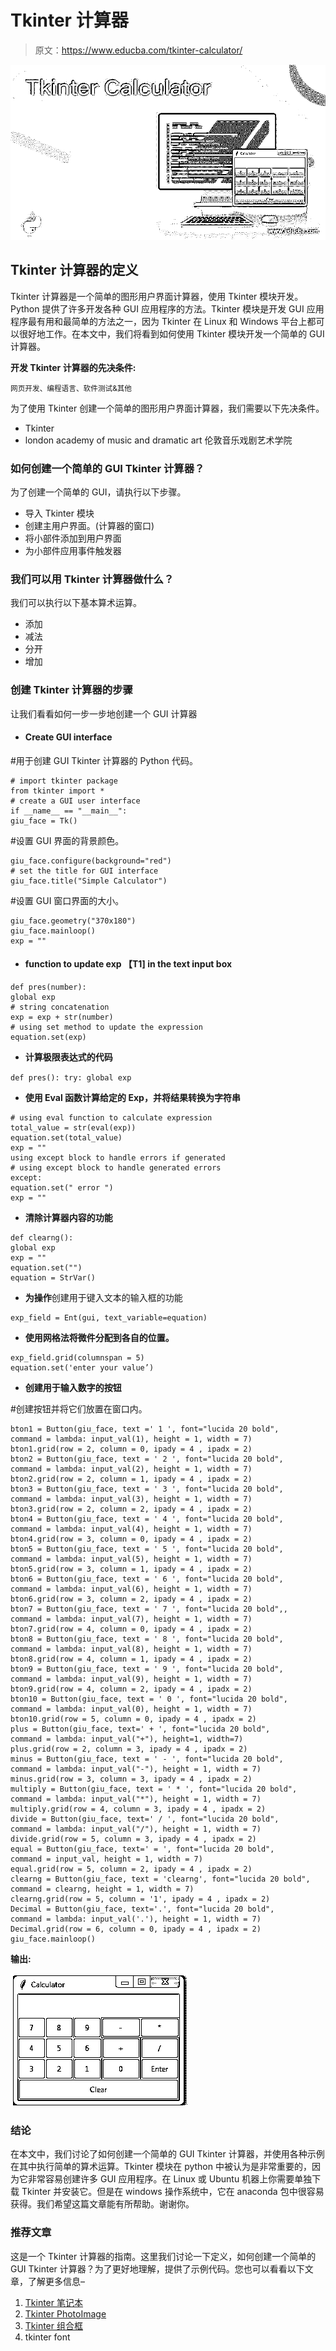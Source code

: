 # Tkinter 计算器

> 原文：<https://www.educba.com/tkinter-calculator/>

![Tkinter Calculator](img/10a855fbec1ecc46745f39626fb624b1.png)



## Tkinter 计算器的定义

Tkinter 计算器是一个简单的图形用户界面计算器，使用 Tkinter 模块开发。Python 提供了许多开发各种 GUI 应用程序的方法。Tkinter 模块是开发 GUI 应用程序最有用和最简单的方法之一，因为 Tkinter 在 Linux 和 Windows 平台上都可以很好地工作。在本文中，我们将看到如何使用 Tkinter 模块开发一个简单的 GUI 计算器。

**开发 Tkinter 计算器的先决条件:**

<small>网页开发、编程语言、软件测试&其他</small>

为了使用 Tkinter 创建一个简单的图形用户界面计算器，我们需要以下先决条件。

*   Tkinter
*   london academy of music and dramatic art 伦敦音乐戏剧艺术学院

### 如何创建一个简单的 GUI Tkinter 计算器？

为了创建一个简单的 GUI，请执行以下步骤。

*   导入 Tkinter 模块
*   创建主用户界面。(计算器的窗口)
*   将小部件添加到用户界面
*   为小部件应用事件触发器

### 我们可以用 Tkinter 计算器做什么？

我们可以执行以下基本算术运算。

*   添加
*   减法
*   分开
*   增加

### 创建 Tkinter 计算器的步骤

让我们看看如何一步一步地创建一个 GUI 计算器

*   #### Create GUI interface

#用于创建 GUI Tkinter 计算器的 Python 代码。

```
# import tkinter package
from tkinter import *
# create a GUI user interface
if __name__ == "__main__":
giu_face = Tk()
```

#设置 GUI 界面的背景颜色。

```
giu_face.configure(background="red")
# set the title for GUI interface
giu_face.title("Simple Calculator")
```

#设置 GUI 窗口界面的大小。

```
giu_face.geometry("370x180")
giu_face.mainloop()
exp = ""
```

*   #### function to update exp 【T1] in the text input box

```
def pres(number):
global exp
# string concatenation
exp = exp + str(number)
# using set method to update the expression
equation.set(exp)
```

*   **计算极限表达式的代码**

`def pres():
try:
global exp`

*   **使用 Eval 函数计算给定的 Exp，并将结果转换为字符串**

```
# using eval function to calculate expression
total_value = str(eval(exp))
equation.set(total_value)
exp = ""
using except block to handle errors if generated
# using except block to handle generated errors
except:
equation.set(" error ")
exp = ""
```

*   **清除计算器内容的功能**

```
def clearng():
global exp
exp = ""
equation.set("")
equation = StrVar()
```

*   **为操作**创建用于键入文本的输入框的功能

```
exp_field = Ent(gui, text_variable=equation)
```

*   **使用网格法将微件分配到各自的位置。**

```
exp_field.grid(columnspan = 5)
equation.set('enter your value’)
```

*   **创建用于输入数字的按钮**

#创建按钮并将它们放置在窗口内。

```
bton1 = Button(giu_face, text =' 1 ', font="lucida 20 bold",
command = lambda: input_val(1), height = 1, width = 7)
bton1.grid(row = 2, column = 0, ipady = 4 , ipadx = 2)
bton2 = Button(giu_face, text = ' 2 ', font="lucida 20 bold",
command = lambda: input_val(2), height = 1, width = 7)
bton2.grid(row = 2, column = 1, ipady = 4 , ipadx = 2)
bton3 = Button(giu_face, text = ' 3 ', font="lucida 20 bold",
command = lambda: input_val(3), height = 1, width = 7)
bton3.grid(row = 2, column = 2, ipady = 4 , ipadx = 2)
bton4 = Button(giu_face, text = ' 4 ', font="lucida 20 bold",
command = lambda: input_val(4), height = 1, width = 7)
bton4.grid(row = 3, column = 0, ipady = 4 , ipadx = 2)
bton5 = Button(giu_face, text = ' 5 ', font="lucida 20 bold",
command = lambda: input_val(5), height = 1, width = 7)
bton5.grid(row = 3, column = 1, ipady = 4 , ipadx = 2)
bton6 = Button(giu_face, text = ' 6 ', font="lucida 20 bold",
command = lambda: input_val(6), height = 1, width = 7)
bton6.grid(row = 3, column = 2, ipady = 4 , ipadx = 2)
bton7 = Button(giu_face, text = ' 7 ', font="lucida 20 bold",,
command = lambda: input_val(7), height = 1, width = 7)
bton7.grid(row = 4, column = 0, ipady = 4 , ipadx = 2)
bton8 = Button(giu_face, text = ' 8 ', font="lucida 20 bold",
command = lambda: input_val(8), height = 1, width = 7)
bton8.grid(row = 4, column = 1, ipady = 4 , ipadx = 2)
bton9 = Button(giu_face, text = ' 9 ', font="lucida 20 bold",
command = lambda: input_val(9), height = 1, width = 7)
bton9.grid(row = 4, column = 2, ipady = 4 , ipadx = 2)
bton10 = Button(giu_face, text = ' 0 ', font="lucida 20 bold",
command = lambda: input_val(0), height = 1, width = 7)
bton10.grid(row = 5, column = 0, ipady = 4 , ipadx = 2)
plus = Button(giu_face, text=' + ', font="lucida 20 bold",
command = lambda: input_val("+"), height=1, width=7)
plus.grid(row = 2, column = 3, ipady = 4 , ipadx = 2)
minus = Button(giu_face, text = ' - ', font="lucida 20 bold",
command = lambda: input_val("-"), height = 1, width = 7)
minus.grid(row = 3, column = 3, ipady = 4 , ipadx = 2)
multiply = Button(giu_face, text = ' * ', font="lucida 20 bold",
command = lambda: input_val("*"), height = 1, width = 7)
multiply.grid(row = 4, column = 3, ipady = 4 , ipadx = 2)
divide = Button(giu_face, text=' / ', font="lucida 20 bold",
command = lambda: input_val("/"), height = 1, width = 7)
divide.grid(row = 5, column = 3, ipady = 4 , ipadx = 2)
equal = Button(giu_face, text=' = ', font="lucida 20 bold",
command = input_val, height = 1, width = 7)
equal.grid(row = 5, column = 2, ipady = 4 , ipadx = 2)
clearng = Button(giu_face, text = 'clearng', font="lucida 20 bold",
command = clearng, height = 1, width = 7)
clearng.grid(row = 5, column = '1', ipady = 4 , ipadx = 2)
Decimal = Button(giu_face, text='.', font="lucida 20 bold",
command = lambda: input_val('.'), height = 1, width = 7)
Decimal.grid(row = 6, column = 0, ipady = 4 , ipadx = 2)
giu_face.mainloop()
```

**输出:**

![Tkinter Calculator](img/41bad8ecb49bf6ec747a04ebd6e13af1.png)



### 结论

在本文中，我们讨论了如何创建一个简单的 GUI Tkinter 计算器，并使用各种示例在其中执行简单的算术运算。Tkinter 模块在 python 中被认为是非常重要的，因为它非常容易创建许多 GUI 应用程序。在 Linux 或 Ubuntu 机器上你需要单独下载 Tkinter 并安装它。但是在 windows 操作系统中，它在 anaconda 包中很容易获得。我们希望这篇文章能有所帮助。谢谢你。

### 推荐文章

这是一个 Tkinter 计算器的指南。这里我们讨论一下定义，如何创建一个简单的 GUI Tkinter 计算器？为了更好地理解，提供了示例代码。您也可以看看以下文章，了解更多信息–

1.  [Tkinter 笔记本](https://www.educba.com/tkinter-notebook/)
2.  [Tkinter PhotoImage](https://www.educba.com/tkinter-photoimage/)
3.  [Tkinter 组合框](https://www.educba.com/tkinter-combobox/)
4.  tkinter font